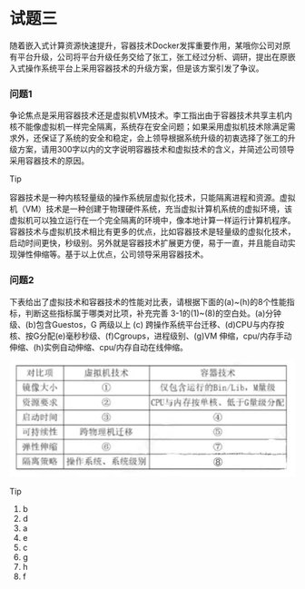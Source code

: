# 试题三

随着嵌入式计算资源快速提升，容器技术Docker发挥重要作用，某哦你公司对原有平台升级，公司将平台升级任务交给了张工，张工经过分析、调研，提出在原嵌入式操作系统平台上采用容器技术的升级方案，但是该方案引发了争议。



### 问题1

争论焦点是采用容器技术还是虚拟机VM技术。李工指出由于容器技术共享主机内核不能像虚拟机一样完全隔离，系统存在安全问题；如果采用虚拟机技术除满足需求外，还保证了系统的安全和稳定，会上领导根据系统升级的初衷选择了张工的升级方案，请用300字以内的文字说明容器技术和虚拟技术的含义，并简述公司领导采用容器技术的原因。

> [!tip]
>
> 容器技术是一种内核轻量级的操作系统层虚拟化技术，只能隔离进程和资源。虚拟机（VM）技术是一种创建于物理硬件系统，充当虚拟计算机系统的虚拟环境，该虚拟机可以独立运行在一个完全隔离的环境中，像本地计算一样运行计算机程序。容器技术与虚拟机技术相比有更多的优点，比如容器技术是轻量级的虚拟化技术，启动时间更快，秒级别。另外就是容器技术扩展更方便，易于一直，并且能自动实现弹性伸缩等。基于以上优点，公司领导采用容器技术。

### 问题2

下表给出了虚拟技术和容器技术的性能对比表，请根据下面的(a)~(h)的8个性能指标，判断这些指标属于哪类对比项，补充完善 3-1的(1)~(8)的空白处。(a)分钟级、(b)包含Guestos，G 两级以上 (c) 跨操作系统平台迁移、(d)CPU与内存按核、按G分配(e)毫秒秒级、(f)Cgroups，进程级别、(g)VM 伸缩，cpu/内存手动伸缩、(h)实例自动伸缩、cpu/内存自动在线伸缩。

![](../../../../../.images/202505/131340.jpeg)

> [!tip]
>
> 1. b
> 2. d
> 3. a
> 4. e
> 5. c
> 6. g
> 7. h
> 8. f
